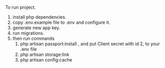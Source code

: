To run project.

1) install php dependencies.
2) copy .env.example file to .env and configure it.
3) generate new app key.
4) run migrations.
5) then run commands
    1) php artisan passport:install , and put Client secret with id 2, to your .env file  
    2) php artisan storage:link
    3) php artisan config:cache
